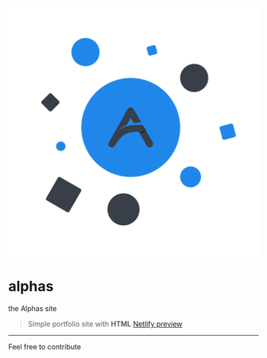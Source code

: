 ![alphas icon](img/alphas.png) 
# alphas
the Alphas site
> Simple portfolio site with **HTML**
[Netlify preview](https://alphasteam.netlify.com)
---
Feel free to contribute 
